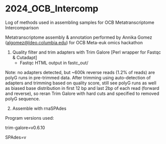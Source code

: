 # 2024_OCB_Intercomp
Log of methods used in assembling samples for OCB Metatranscriptome Intercomparison


Metatranscriptome assembly & annotation performed by Annika Gomez (algomez@ldeo.columbia.edu) for OCB Meta-euk omics hackathon 


1. Quality filter and trim adapters with Trim Galore [Perl wrapper for Fastqc & Cutadapt]
   - Fastqc HTML output in fastc_out/

Note: no adapters detected, but ~600k reverse reads (1.2% of reads) are polyG runs in pre-trimmed data. After trimming using auto-detection of adapters and trimming based on quality score, still see polyG runs as well as biased base distribution in first 12 bp and last 2bp of each read (forward and reverse), so reran Trim Galore with hard cuts and specified to removed polyG sequence. 

2. Assemble with rnaSPAdes

 

 

 

 

 

Program versions used: 

trim-galore=v0.6.10

SPAdes=v

